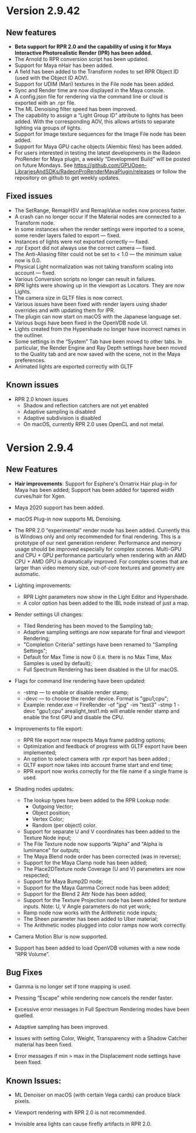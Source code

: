 # Version 2.9.42

## New features
-   **Beta support for RPR 2.0 and the capability of using it for Maya Interactive Photorealistic Render (IPR) has been added.**
-   The Arnold to RPR conversion script has been updated.
-   Support for Maya nHair has been added.  
-   A field has been added to the Transform nodes to set RPR Object ID (used with the Object ID AOV).
-   Support for UDIM (Mari) textures in the File node has been added.
-   Sync and Render time are now displayed in the Maya console.
-   A config.json file for rendering via the command line or cloud is exported with an .rpr file.
-   The ML Denoising filter speed has been improved.
-   The capability to assign a “Light Group ID” attribute to lights has been added. With the corresponding AOV, this allows artists to separate lighting via groups of lights.  
-   Support for Image texture sequences for the Image File node has been added.
-   Support for Maya GPU cache objects (Alembic files) has been added.
-   For users interested in testing the latest developments in the Radeon ProRender for Maya plugin, a weekly “Development Build” will be posted on future Mondays.  See https://github.com/GPUOpen-LibrariesAndSDKs/RadeonProRenderMayaPlugin/releases or follow the repository on github to get weekly updates.

## Fixed issues
-   The SetRange, RemapHSV and RemapValue nodes now process faster.
-   A crash can no longer occur if the Material nodes are connected to a Transform node.
-   In some instances when the render settings were imported to a scene, some render layers failed to export — fixed.
-   Instances of lights were not exported correctly — fixed.
-   .rpr Export did not always use the correct camera — fixed.
-   The Anti-Aliasing filter could not be set to < 1.0 — the minimum value now is 0.0.
-   Physical Light normalization was not taking transform scaling into account — fixed.
-   Various Conversion scripts no longer can result in failures.
-   RPR lights were showing up in the viewport as Locators. They are now Lights.
-   The camera size in GLTF files is now correct.
-   Various issues have been fixed with render layers using shader overrides and with updating them for IPR.
-   The plugin can now start on macOS with the Japanese language set.
-   Various bugs have been fixed in the OpenVDB node UI.
-   Lights created from the Hypershade no longer have incorrect names in the outliner.
-   Some settings in the “System” Tab have been moved to other tabs. In particular, the Render Engine and Ray Depth settings have been moved to the Quality tab and are now saved with the scene, not in the Maya preferences.
-   Animated lights are exported correctly with GLTF

## Known issues
-   RPR 2.0 known issues
    - Shadow and reflection catchers are not yet enabled
    - Adaptive sampling is disabled
    - Adaptive subdivision is disabled
    - On macOS, currently RPR 2.0 uses OpenCL and not metal.


# Version 2.9.4

## New Features

-   **Hair improvements**:
    Support for Esphere's Ornatrix Hair plug-in for Maya has been added;
    Support has been added for tapered width curves/hair for Xgen.
    

-   Maya 2020 support has been added.
    
-   macOS Plug-in now supports ML Denoising.
    
-   The RPR 2.0 “experimental” render mode has been added. Currently this is Windows only and only recommended for final rendering. This is a prototype of our next generation renderer. Performance and memory usage should be improved especially for complex scenes. Multi-GPU and CPU + GPU performance particularly when rendering with an AMD CPU + AMD GPU is dramatically improved. For complex scenes that are larger than video memory size, out-of-core textures and geometry are automatic.
    
-   Lighting improvements:
    - RPR Light parameters now show in the Light Editor and Hypershade.
    - A color option has been added to the IBL node instead of just a map.
  
  - Render settings UI changes:
    -   Tiled Rendering has been moved to the Sampling tab;
	-   Adaptive sampling settings are now separate for final and viewport Rendering;
    -   "Completion Criteria" settings have been renamed to "Sampling Settings";
    -   Default for Max Time is now 0 (i.e. there is no Max Time, Max Samples is used by default);
    -   Full Spectrum Rendering has been disabled in the UI for macOS.
    

-   Flags for command line rendering have been updated:
    -   -stmp ― to enable or disable render stamp;
    -   -devc ― to choose the render device. Format is "gpu1;cpu";
    -   Example: render.exe -r FireRender -of "jpg" -im "test3" -stmp 1 -devc "gpu1;cpu" arealight_test1.mb will enable render stamp and enable the first GPU and disable the CPU.
    

-   Improvements to file export:
    -   RPR file export now respects Maya frame padding options;
    -   Optimization and feedback of progress with GLTF export have been implemented;
    -   An option to select camera with .rpr export has been added ;
    -   GLTF export now takes into account frame start and end time;
    -   RPR export now works correctly for the file name if a single frame is used.
    

-   Shading nodes updates:
    -   The lookup types have been added to the RPR Lookup node:
	    -   Outgoing Vector;
	    -   Object position;
	    -   Vertex Color;
	    -   Random (per object) color.
    -   Support for separate U and V coordinates has been added to the Texture Node input;
    -   The File Texture node now supports ”Alpha” and "Alpha is luminance" for outputs;
    -   The Maya Blend node order has been corrected (was in reverse);
    -   Support for the Maya Clamp node has been added;
    -   The Place2DTexture node Coverage (U and V) parameters are now respected;
    -   Support for Maya Bump2D node;
    -   Support for the Maya Gamma Correct node has been added;
    -   Support for the Blend 2 Attr Node has been added;
    -   Support for the Texture Projection node has been added for texture inputs. Note: U, V Angle parameters do not yet work;
    -   Ramp node now works with the Arithmetic node inputs;
    -   The Sheen parameter has been added to Uber material;
    -   The Arithmetic nodes plugged into color ramps now work correctly.
    

-   Camera Motion Blur is now supported.
    
-   Support has been added to load OpenVDB volumes with a new node “RPR Volume”.
    

## Bug Fixes

-   Gamma is no longer set if tone mapping is used.
    
-   Pressing “Escape” while rendering now cancels the render faster.
    
-   Excessive error messages in Full Spectrum Rendering modes have been quelled.
    
-   Adaptive sampling has been improved.
    
-   Issues with setting Color, Weight, Transparency with a Shadow Catcher material has been fixed.
    
-   Error messages if min > max in the Displacement node settings have been fixed.
    

  
  

## Known Issues:

-   ML Denoiser on macOS (with certain Vega cards) can produce black pixels.
    
-   Viewport rendering with RPR 2.0 is not recommended.
    
-   Invisible area lights can cause firefly artifacts in RPR 2.0.

